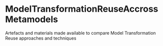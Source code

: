 # ModelTransformationReuseAccrossMetamodels
Artefacts and materials made available to compare Model Transformation Reuse approaches and techniques
